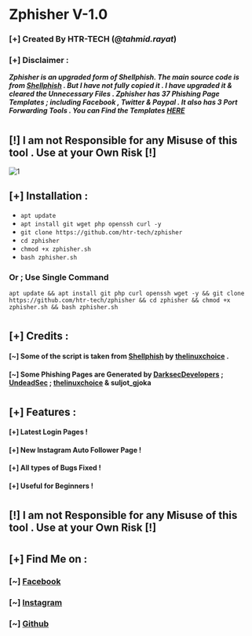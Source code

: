 # Zphisher V-1.0
### [+] Created By HTR-TECH (@***tahmid.rayat***)
### [+] Disclaimer :
***Zphisher is an upgraded form of Shellphish. The main source code is from [Shellphish](https://github.com/thelinuxchoice/shellphish) . But I have not fully copied it . I have upgraded it & cleared the Unnecessary Files . Zphisher has 37 Phishing Page Templates ; including Facebook , Twitter & Paypal . It also has 3 Port Forwarding Tools . You can Find the Templates [HERE](/websites/Pages.md)***
#
## **[!] I am not Responsible for any Misuse of this tool . Use at your Own Risk [!]**
<img src="https://i.ibb.co/8BJX0b6/1.jpg" alt="1" border="0">

## [+] Installation :

* ```apt update```
* ```apt install git wget php openssh curl -y```
* ```git clone https://github.com/htr-tech/zphisher```
* ```cd zphisher```
* ```chmod +x zphisher.sh```
* ```bash zphisher.sh```

### Or ; Use Single Command
```
apt update && apt install git php curl openssh wget -y && git clone https://github.com/htr-tech/zphisher && cd zphisher && chmod +x zphisher.sh && bash zphisher.sh
```
#
## [+] Credits :
#### [~] Some of the script is taken from [**Shellphish**](https://github.com/thelinuxchoice/shellphish/) by [**thelinuxchoice**](https://github.com/thelinuxchoice/) .
#### [~] Some Phishing Pages are Generated by [DarksecDevelopers](https://github.com/DarksecDevelopers/) ; [UndeadSec](https://github.com/UndeadSec/) ; [thelinuxchoice](https://github.com/thelinuxchoice/) & suljot_gjoka
#
## [+] Features :
#### [+] Latest Login Pages !
#### [+] New Instagram Auto Follower Page !
#### [+] All types of Bugs Fixed !
#### [+] Useful for Beginners !
#
## **[!] I am not Responsible for any Misuse of this tool . Use at your Own Risk [!]**
#
## [+] Find Me on :
### [~] [Facebook](https://facebook.com/tahmid.rayat.official/)
### [~] [Instagram](https://instagram.com/tahmid.rayat/)
### [~] [Github](https://github.com/htr-tech/)
